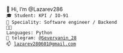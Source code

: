 👋 Hi, I’m @Lazarev286<br>
<code>🎓 Student: KPI / IO-91</code><br>
<code>👷 Speciality: Software engineer / Backend</code><br>
<code>🧑‍💻 Languages: Python</code><br>
<code>💬 telegram: [@Severyanin_28](https://telegram.me/Severyanin_28)</code><br>
<code>📫 [lazarev280601@gmail.com](mailto:lazarev280601@gmail.com)</code><br>
